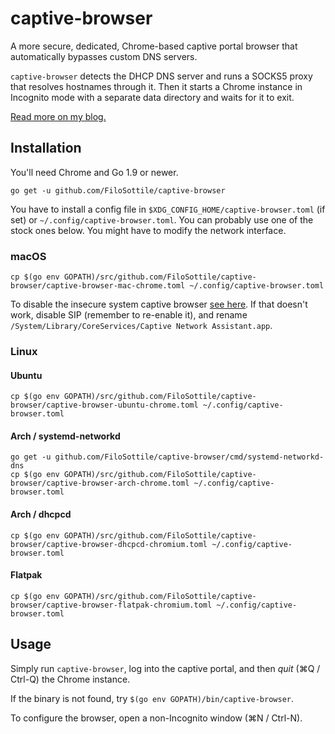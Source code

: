 # captive-browser

A more secure, dedicated, Chrome-based captive portal browser that automatically bypasses custom DNS servers.

`captive-browser` detects the DHCP DNS server and runs a SOCKS5 proxy that resolves hostnames through it. Then it starts a Chrome instance in Incognito mode with a separate data directory and waits for it to exit.

[Read more on my blog.](https://blog.filippo.io/captive-browser)

## Installation

You'll need Chrome and Go 1.9 or newer.

```
go get -u github.com/FiloSottile/captive-browser
```

You have to install a config file in `$XDG_CONFIG_HOME/captive-browser.toml` (if set) or `~/.config/captive-browser.toml`. You can probably use one of the stock ones below. You might have to modify the network interface.

### macOS

```
cp $(go env GOPATH)/src/github.com/FiloSottile/captive-browser/captive-browser-mac-chrome.toml ~/.config/captive-browser.toml
```

To disable the insecure system captive browser [see here](https://github.com/drduh/macOS-Security-and-Privacy-Guide#captive-portal). If that doesn't work, disable SIP (remember to re-enable it), and rename `/System/Library/CoreServices/Captive Network Assistant.app`.

### Linux

#### Ubuntu

```
cp $(go env GOPATH)/src/github.com/FiloSottile/captive-browser/captive-browser-ubuntu-chrome.toml ~/.config/captive-browser.toml
```

#### Arch / systemd-networkd

```
go get -u github.com/FiloSottile/captive-browser/cmd/systemd-networkd-dns
cp $(go env GOPATH)/src/github.com/FiloSottile/captive-browser/captive-browser-arch-chrome.toml ~/.config/captive-browser.toml
```

#### Arch / dhcpcd

```
cp $(go env GOPATH)/src/github.com/FiloSottile/captive-browser/captive-browser-dhcpcd-chromium.toml ~/.config/captive-browser.toml
```

#### Flatpak

```
cp $(go env GOPATH)/src/github.com/FiloSottile/captive-browser/captive-browser-flatpak-chromium.toml ~/.config/captive-browser.toml
```

## Usage

Simply run `captive-browser`, log into the captive portal, and then *quit* (⌘Q / Ctrl-Q) the Chrome instance.

If the binary is not found, try `$(go env GOPATH)/bin/captive-browser`.

To configure the browser, open a non-Incognito window (⌘N / Ctrl-N).
